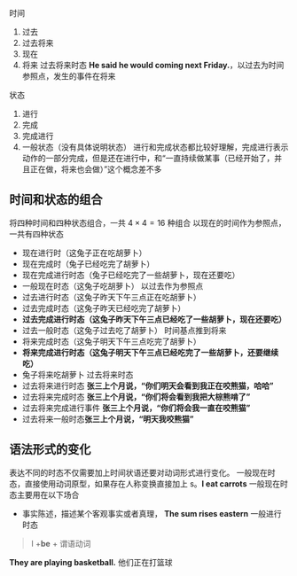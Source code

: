 时间
1. 过去
2. 过去将来
3. 现在
4. 将来
过去将来时态
**He said he would coming next Friday.**，以过去为时间参照点，发生的事件在将来

状态
1. 进行
2. 完成
3. 完成进行
4. 一般状态（没有具体说明状态）
进行和完成状态都比较好理解，完成进行表示动作的一部分完成，但是还在进行中，和“一直持续做某事（已经开始了，并且正在做，将来也会做）”这个概念差不多

## 时间和状态的组合
将四种时间和四种状态组合，一共 $4\times 4=16$ 种组合
以现在的时间作为参照点，一共有四种状态
- 现在进行时（这兔子正在吃胡萝卜）
- 现在完成时（兔子已经吃完了胡萝卜）
- 现在完成进行时态（兔子已经吃完了一些胡萝卜，现在还要吃）
- 一般现在时态（这兔子吃胡萝卜）
以过去作为参照点
- 过去进行时态（这兔子昨天下午三点正在吃胡萝卜）
- 过去完成时态（这兔子昨天已经吃完了胡萝卜）
- **过去完成进行时态（这兔子昨天下午三点已经吃了一些胡萝卜，现在还要吃）**
- 过去一般时态（这兔子过去吃了胡萝卜）
时间基点推到将来
- 将来完成时态（这兔子明天下午三点吃完了胡萝卜）
- **将来完成进行时态（这兔子明天下午三点已经吃完了一些胡萝卜，还要继续吃）**
- 兔子将来吃胡萝卜
过去将来时态
- 过去将来进行时态 **张三上个月说，“你们明天会看到我正在咬熊猫，哈哈”** 
- 过去将来完成时态 **张三上个月说，“你们将会看到我把大棕熊啃了”**
- 过去将来完成进行事件 **张三上个月说，“你们将会我一直在咬熊猫”**
- 过去将来一般时态**张三上个月说，“明天我咬熊猫”**

## 语法形式的变化
表达不同的时态不仅需要加上时间状语还要对动词形式进行变化。
一般现在时态，直接使用动词原型，如果存在人称变换直接加上 s。**I eat carrots**
一般现在时态主要用在以下场合
- 事实陈述，描述某个客观事实或者真理， **The sum rises eastern**
一般进行时态
> I +**be** + 谓语动词

**They are playing basketball.** 他们正在打篮球




